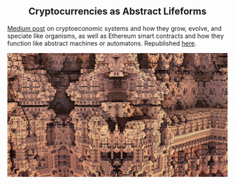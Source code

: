 <center> <h2>Cryptocurrencies as Abstract Lifeforms</h2> </center>

[Medium post](https://medium.com/@jordanmmck/cryptocurrencies-as-abstract-lifeforms-9e35138d63ed) on cryptoeconomic systems and how they grow, evolve, and speciate like organisms, as well as Ethereum smart contracts and how they function like abstract machines or automatons. Republished [here](https://goo.gl/Cu7gRN).

<img src="/public/images/fractal.jpg" alt="fractal"/>
